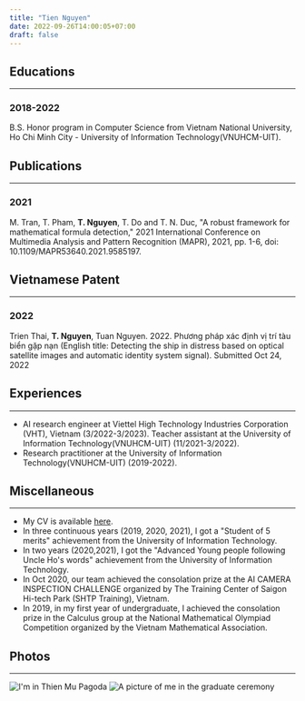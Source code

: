 ```yaml
---
title: "Tien Nguyen"
date: 2022-09-26T14:00:05+07:00
draft: false
---
```


## Educations
---
### 2018-2022
B.S. Honor program in Computer Science from Vietnam National University, Ho Chi Minh City - University of Information Technology(VNUHCM-UIT).

## Publications
---
### 2021
M. Tran, T. Pham, **T. Nguyen**, T. Do and T. N. Duc, "A robust framework for mathematical formula detection," 2021 International Conference on Multimedia Analysis and Pattern Recognition (MAPR), 2021, pp. 1-6, doi: 10.1109/MAPR53640.2021.9585197.

## Vietnamese Patent
---
### 2022
Trien Thai, **T. Nguyen**, Tuan Nguyen. 2022. Phương pháp xác định vị trí tàu biển gặp nạn (English title: Detecting the ship in distress based on optical satellite images and automatic identity system signal). Submitted Oct 24, 2022

## Experiences
---
- AI research engineer at Viettel High Technology Industries Corporation (VHT), Vietnam (3/2022-3/2023).
Teacher assistant at the University of Information Technology(VNUHCM-UIT) (11/2021-3/2022).
- Research practitioner at the University of Information Technology(VNUHCM-UIT) (2019-2022).

## Miscellaneous
---
- My CV is available [here](https://drive.google.com/file/d/1CIcbKXDLXi1RSlDfJBkwDfaoKOMmFK6t/view?usp=share_link).
- In three continuous years (2019, 2020, 2021), I got a "Student of 5 merits" achievement from the University of Information Technology.
- In two years (2020,2021), I got the "Advanced Young people following Uncle Ho's words" achievement from the University of Information Technology.
- In Oct 2020, our team achieved the consolation prize at the AI CAMERA INSPECTION CHALLENGE organized by The Training Center of Saigon Hi-tech Park (SHTP Training), Vietnam.
- In 2019, in my first year of undergraduate, I achieved the consolation prize in the Calculus group at the National Mathematical Olympiad Competition organized by the Vietnam Mathematical Association.


## Photos
---
![I'm in Thien Mu Pagoda](/media/image/about/aboutme.jpg)
![A picture of me in the graduate ceremony](/media/image/about/aboutme2.JPG)